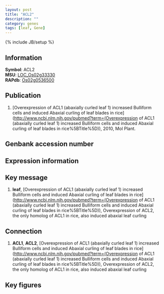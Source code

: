 ```yaml
---
layout: post
title: "ACL2"
description: ""
category: genes
tags: [leaf, Gene]
---
```

{% include JB/setup %}

## Information
__Symbol__: ACL2  
__MSU__: [LOC_Os02g33330](http://rice.plantbiology.msu.edu/cgi-bin/ORF_infopage.cgi?orf=LOC_Os02g33330)  
__RAPdb__: [Os02g0536500](http://rapdb.dna.affrc.go.jp/viewer/gbrowse_details/irgsp1?name=Os02g0536500)  

## Publication
1. [Overexpression of ACL1 (abaxially curled leaf 1) increased Bulliform cells and induced Abaxial curling of leaf blades in rice](http://www.ncbi.nlm.nih.gov/pubmed?term=(Overexpression of ACL1 (abaxially curled leaf 1) increased Bulliform cells and induced Abaxial curling of leaf blades in rice%5BTitle%5D)), 2010, Mol Plant.

## Genbank accession number

## Expression information

## Key message
1. __leaf__, [Overexpression of ACL1 (abaxially curled leaf 1) increased Bulliform cells and induced Abaxial curling of leaf blades in rice](http://www.ncbi.nlm.nih.gov/pubmed?term=(Overexpression of ACL1 (abaxially curled leaf 1) increased Bulliform cells and induced Abaxial curling of leaf blades in rice%5BTitle%5D)),  Overexpression of ACL2, the only homolog of ACL1 in rice, also induced abaxial leaf curling

## Connection
1. __ACL1__, __ACL2__, [Overexpression of ACL1 (abaxially curled leaf 1) increased Bulliform cells and induced Abaxial curling of leaf blades in rice](http://www.ncbi.nlm.nih.gov/pubmed?term=(Overexpression of ACL1 (abaxially curled leaf 1) increased Bulliform cells and induced Abaxial curling of leaf blades in rice%5BTitle%5D)),  Overexpression of ACL2, the only homolog of ACL1 in rice, also induced abaxial leaf curling

## Key figures


